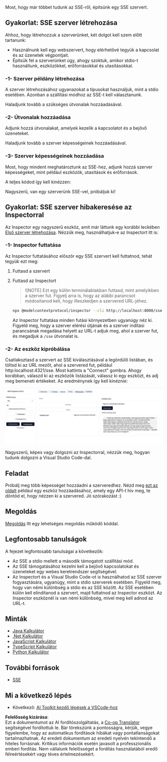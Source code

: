<!--
CO_OP_TRANSLATOR_METADATA:
{
  "original_hash": "0a8086dc4bf89448f83e7936db972c42",
  "translation_date": "2025-05-17T11:41:50+00:00",
  "source_file": "03-GettingStarted/05-sse-server/README.md",
  "language_code": "hu"
}
-->
Most, hogy már többet tudunk az SSE-ről, építsünk egy SSE szervert.

## Gyakorlat: SSE szerver létrehozása

Ahhoz, hogy létrehozzuk a szerverünket, két dolgot kell szem előtt tartanunk:

- Használnunk kell egy webszervert, hogy elérhetővé tegyük a kapcsolat és az üzenetek végpontjait.
- Építsük fel a szerverünket úgy, ahogy szoktuk, amikor stdio-t használtunk, eszközökkel, erőforrásokkal és utasításokkal.

### -1- Szerver példány létrehozása

A szerver létrehozásához ugyanazokat a típusokat használjuk, mint a stdio esetében. Azonban a szállítási módhoz az SSE-t kell választanunk.

Haladjunk tovább a szükséges útvonalak hozzáadásával.

### -2- Útvonalak hozzáadása

Adjunk hozzá útvonalakat, amelyek kezelik a kapcsolatot és a bejövő üzeneteket.

Haladjunk tovább a szerver képességeinek hozzáadásával.

### -3- Szerver képességeinek hozzáadása

Most, hogy mindent meghatároztunk az SSE-hez, adjunk hozzá szerver képességeket, mint például eszközök, utasítások és erőforrások.

A teljes kódod így kell kinézzen:

Nagyszerű, van egy szerverünk SSE-vel, próbáljuk ki!

## Gyakorlat: SSE szerver hibakeresése az Inspectorral

Az Inspector egy nagyszerű eszköz, amit már láttunk egy korábbi leckében [Első szerver létrehozása](/03-GettingStarted/01-first-server/README.md). Nézzük meg, használhatjuk-e az Inspectort itt is:

### -1- Inspector futtatása

Az Inspector futtatásához először egy SSE szervert kell futtatnod, tehát tegyük ezt meg:

1. Futtasd a szervert

1. Futtasd az Inspectort

    > ![NOTE]
    > Ezt egy külön terminálablakban futtasd, mint amelyikben a szerver fut. Figyelj arra is, hogy az alábbi parancsot módosítanod kell, hogy illeszkedjen a szervered URL-jéhez.

    ```sh
    npx @modelcontextprotocol/inspector --cli http://localhost:8000/sse --method tools/list
    ```

    Az Inspector futtatása minden futási környezetben ugyanúgy néz ki. Figyeld meg, hogy a szerver elérési útjának és a szerver indítási parancsának megadása helyett az URL-t adjuk meg, ahol a szerver fut, és megadjuk a `/sse` útvonalat is.

### -2- Az eszköz kipróbálása

Csatlakoztasd a szervert az SSE kiválasztásával a legördülő listában, és töltsd ki az URL mezőt, ahol a szervered fut, például http:localhost:4321/sse. Most kattints a "Connect" gombra. Ahogy korábban, válaszd ki az eszközök listázását, válassz ki egy eszközt, és adj meg bemeneti értékeket. Az eredménynek így kell kinéznie:

![SSE szerver fut az Inspectorban](../../../../translated_images/sse-inspector.12861eb95abecbfc82610f480b55901524fed1a6aca025bb948e09e882c48428.hu.png)

Nagyszerű, képes vagy dolgozni az Inspectorral, nézzük meg, hogyan tudunk dolgozni a Visual Studio Code-dal.

## Feladat

Próbálj meg több képességet hozzáadni a szerveredhez. Nézd meg [ezt az oldalt](https://api.chucknorris.io/) például egy eszköz hozzáadásához, amely egy API-t hív meg, te döntöd el, hogy nézzen ki a szervered. Jó szórakozást :)

## Megoldás

[Megoldás](./solution/README.md) Itt egy lehetséges megoldás működő kóddal.

## Legfontosabb tanulságok

A fejezet legfontosabb tanulságai a következők:

- Az SSE a stdio mellett a második támogatott szállítási mód.
- Az SSE támogatásához kezelni kell a bejövő kapcsolatokat és üzeneteket egy webes keretrendszer segítségével.
- Az Inspectort és a Visual Studio Code-ot is használhatod az SSE szerver fogyasztására, ugyanúgy, mint a stdio szerverek esetében. Figyeld meg, hogy van némi különbség a stdio és az SSE között. Az SSE esetében külön kell elindítanod a szervert, majd futtatnod az Inspector eszközt. Az Inspector eszköznél is van némi különbség, mivel meg kell adnod az URL-t.

## Minták

- [Java Kalkulátor](../samples/java/calculator/README.md)
- [.Net Kalkulátor](../../../../03-GettingStarted/samples/csharp)
- [JavaScript Kalkulátor](../samples/javascript/README.md)
- [TypeScript Kalkulátor](../samples/typescript/README.md)
- [Python Kalkulátor](../../../../03-GettingStarted/samples/python)

## További források

- [SSE](https://developer.mozilla.org/en-US/docs/Web/API/Server-sent_events)

## Mi a következő lépés

- Következő: [AI Toolkit kezdő lépések a VSCode-hoz](/03-GettingStarted/06-aitk/README.md)

**Felelősség kizárása**:  
Ezt a dokumentumot az AI fordítószolgáltatás, a [Co-op Translator](https://github.com/Azure/co-op-translator) segítségével fordítottuk le. Bár törekszünk a pontosságra, kérjük, vegye figyelembe, hogy az automatikus fordítások hibákat vagy pontatlanságokat tartalmazhatnak. Az eredeti dokumentum az eredeti nyelvén tekintendő a hiteles forrásnak. Kritikus információk esetén javasolt a professzionális emberi fordítás. Nem vállalunk felelősséget a fordítás használatából eredő félreértésekért vagy téves értelmezésekért.